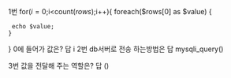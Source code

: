 1번 
for($i=0;$i<count($rows);$i++){
     foreach($rows[0] as $value) {

     echo $value;
    }
    
} 
0에 들어가 값은?
답 i
 2번  db서버로 전송 하는방법은
 답 mysqli_query()

 3번 값을 전달해 주는 역할은?
 답 ()